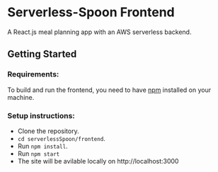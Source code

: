 # Serverless-Spoon Frontend 


A React.js meal planning app with an AWS serverless backend.


## Getting Started

### Requirements: 

To build and run the frontend, you need to have [npm](https://www.npmjs.com/) installed on your machine.  


### Setup instructions: 


- Clone the repository.  
- `cd serverlessSpoon/frontend`.
- Run `npm install`.
- Run `npm start`
- The site will be avilable locally on http://localhost:3000

